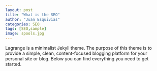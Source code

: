 ```yaml
---
layout: post
title: "What is the SEO"
author: "Juan Esquivias"
categories: SEO
tags: [SEO,sample]
image: spools.jpg
---
```


Lagrange is a minimalist Jekyll theme. The purpose of this theme is to provide a simple, clean, content-focused blogging platform for your personal site or blog. Below you can find everything you need to get started.